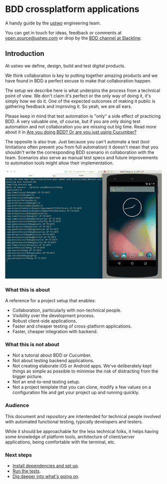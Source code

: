 # BDD crossplatform applications

A handy guide by the [ustwo](http://ustwo.com) engineering team.

You can get in touch for ideas, feedback or comments at open.source@ustwo.com or drop by the [BDD channel at Slackline](http://slackline.io/shared_channels/bdd).

## Introduction

At ustwo we define, design, build and test digital products.

We think collaboration is key to putting together amazing products and we have found in BDD a perfect excuse to make that collaboration happen.

The setup we describe here is what underpins the process from a technical point of view. We don't claim it's perfect or the only way of doing it, it's simply how *we* do it. One of the expected outcomes of making it public is gathering feedback and improving it. So yeah, we are all ears.

Please keep in mind that test automation is "only" a side effect of practicing BDD. A very valuable one, of course, but if you are only doing test automation and not collaboration you are missing out big time. Read more about it in [Are you doing BDD? Or are you just using Cucumber?](https://cukes.info/blog/2015/03/24/single-source-of-truth)

The opposite is also true. Just because you can't automate a test (tool limitations often prevent you from full automation) it doesn't mean that you shouldn't write the corresponding BDD scenario in collaboration with the team. Scenarios also serve as manual test specs and future improvements to automation tools might allow their implementation.

![overview running on android](docs/android-overview.gif)

### What this is about

A reference for a project setup that enables:

 * Collaboration, particularly with non-technical people.
 * Visibility over the development process.
 * Robust client-side applications.
 * Faster and cheaper testing of cross-platform applications.
 * Faster, cheaper integration with backend.

### What this is not about

 * Not a tutorial about BDD or Cucumber.
 * Not about testing backend applications.
 * Not creating elaborate iOS or Android apps. We've deliberately kept things as simple as possible to minimise the risk of distracting from the bigger picture.
 * Not an end-to-end testing setup.
 * Not a project template that you can clone, modify a few values on a configuration file and get your project up and running quickly.

### Audience

This document and repository are intentended for technical people involved with automated functional testing, typically developers and testers.

While it should be approachable for the less technical folks, it helps having some knowledge of platform tools, architecture of client/server applications, being comfortable with the terminal, etc. 

### Next steps

 * [Install dependencies and set up](docs/setup.md).
 * [Run the tests](docs/running_tests.md).
 * [Dig deeper into what's going on](docs/overview.md).
